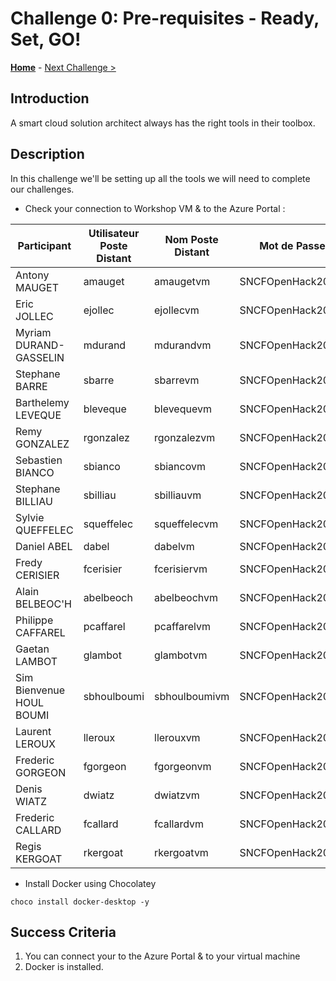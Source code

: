 # Challenge 0: Pre-requisites - Ready, Set, GO! 

**[Home](../README.md)** - [Next Challenge >](./01-containers.md)

## Introduction

A smart cloud solution architect always has the right tools in their toolbox. 

## Description

In this challenge we'll be setting up all the tools we will need to complete our challenges.


- Check your connection to Workshop VM & to the Azure Portal : 

| Participant | Utilisateur Poste Distant | Nom Poste Distant | Mot de Passe | Utilisateur Compte Azure |
|-----|---------------------------|-------------------|--------------|--------------------------|
| Antony MAUGET	|amauget	|amaugetvm	|SNCFOpenHack2022!	|amauget@M365x42249985.onmicrosoft.com|
| Eric JOLLEC	|ejollec	|ejollecvm	|SNCFOpenHack2022!	|ejollec@M365x42249985.onmicrosoft.com|
| Myriam DURAND-GASSELIN	|mdurand	|mdurandvm	|SNCFOpenHack2022!	|mdurand@M365x42249985.onmicrosoft.com|
| Stephane BARRE	|sbarre	|sbarrevm	|SNCFOpenHack2022!	|sbarre@M365x42249985.onmicrosoft.com|
| Barthelemy LEVEQUE	|bleveque	|blevequevm	|SNCFOpenHack2022!	|bleveque@M365x42249985.onmicrosoft.com|
| Remy GONZALEZ	|rgonzalez	|rgonzalezvm	|SNCFOpenHack2022!	|rgonzalez@M365x42249985.onmicrosoft.com|
| Sebastien BIANCO	|sbianco	|sbiancovm	|SNCFOpenHack2022!	|sbianco@M365x42249985.onmicrosoft.com|
| Stephane BILLIAU	|sbilliau	|sbilliauvm	|SNCFOpenHack2022!	|sbilliau@M365x42249985.onmicrosoft.com|
| Sylvie QUEFFELEC	|squeffelec	|squeffelecvm	|SNCFOpenHack2022!	|squeffelec@M365x42249985.onmicrosoft.com|
| Daniel ABEL	|dabel	|dabelvm	|SNCFOpenHack2022!	|dabel@M365x42249985.onmicrosoft.com|
| Fredy CERISIER	|fcerisier	|fcerisiervm	|SNCFOpenHack2022!	|fcerisier@M365x42249985.onmicrosoft.com|
| Alain BELBEOC'H	|abelbeoch	|abelbeochvm	|SNCFOpenHack2022!	|abelbeoch@M365x42249985.onmicrosoft.com|
| Philippe CAFFAREL	|pcaffarel	|pcaffarelvm	|SNCFOpenHack2022!	|pcaffarel@M365x42249985.onmicrosoft.com|
| Gaetan LAMBOT	|glambot	|glambotvm	|SNCFOpenHack2022!	|glambot@M365x42249985.onmicrosoft.com|
| Sim Bienvenue HOUL BOUMI	|sbhoulboumi	|sbhoulboumivm	|SNCFOpenHack2022!	|sbhoulboumi@M365x42249985.onmicrosoft.Com|
| Laurent LEROUX	|lleroux	|llerouxvm	|SNCFOpenHack2022!	|lleroux@M365x42249985.onmicrosoft.com|
| Frederic GORGEON	|fgorgeon	|fgorgeonvm	|SNCFOpenHack2022!	|fgorgeon@M365x42249985.onmicrosoft.com|
| Denis WIATZ	|dwiatz	|dwiatzvm	|SNCFOpenHack2022!	|dwiatz@M365x42249985.onmicrosoft.com|
| Frederic CALLARD	|fcallard	|fcallardvm	|SNCFOpenHack2022!	|fcallard@M365x42249985.onmicrosoft.com|
| Regis KERGOAT	|rkergoat	|rkergoatvm	|SNCFOpenHack2022!	|rkergoat@M365x42249985.onmicrosoft.com|

- Install Docker using Chocolatey 
```
choco install docker-desktop -y
```

## Success Criteria

1. You can connect your to the Azure Portal & to your virtual machine
2. Docker is installed.
